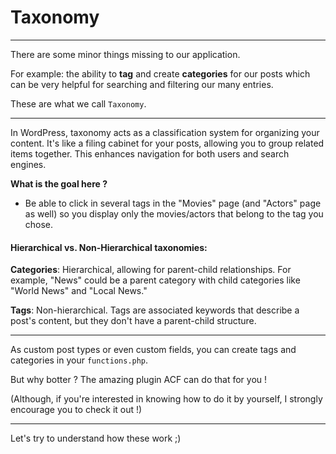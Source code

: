# Taxonomy

---

There are some minor things missing to our application.

For example: the ability to **tag** and create **categories** for our posts which can be very helpful for searching and filtering our many entries.

These are what we call `Taxonomy`.

---

In WordPress, taxonomy acts as a classification system for organizing your content. It's like a filing cabinet for your posts, allowing you to group related items together. This enhances navigation for both users and search engines.

**What is the goal here ?**

- Be able to click in several tags in the "Movies" page (and "Actors" page as well) so you display only the movies/actors that belong to the tag you chose.

#### Hierarchical vs. Non-Hierarchical taxonomies:

**Categories**: Hierarchical, allowing for parent-child relationships. For example, "News" could be a parent category with child categories like "World News" and "Local News."

**Tags**: Non-hierarchical. Tags are associated keywords that describe a post's content, but they don't have a parent-child structure.

---

As custom post types or even custom fields, you can create tags and categories in your `functions.php`.

But why botter ? The amazing plugin ACF can do that for you !

(Although, if you're interested in knowing how to do it by yourself, I strongly encourage you to check it out !)

---

Let's try to understand how these work ;)
